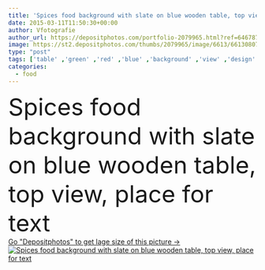 ```yaml
---
title: 'Spices food background with slate on blue wooden table, top view, place for text'
date: 2015-03-11T11:50:30+00:00
author: Vfotografie
author_url: https://depositphotos.com/portfolio-2079965.html?ref=64678756
image: https://st2.depositphotos.com/thumbs/2079965/image/6613/66130807/api_thumb_450.jpg?forcejpeg=true
type: "post"
tags: ['table' ,'green' ,'red' ,'blue' ,'background' ,'view' ,'design' ,'stone' ,'fresh' ,'leaf' ,'abstract' ,'leaves' ,'food' ,'kitchen' ,'wooden' ,'cooking' ,'recipe' ,'black' ,'dark' ,'card' ,'frame' ,'rustic' ,'herbs' ,'star' ,'pepper' ,'hot' ,'text' ,'gourmet' ,'rosemary' ,'aromatic' ,'display' ,'culinary' ,'bay' ,'surface' ,'dried' ,'bunch' ,'top' ,'ingredients' ,'assorted' ,'spice' ,'chili' ,'seasoning' ,'spices' ,'place' ,'slate' ,'Oregano' ,'condiments' ,'overhead' ,'peppercorns' ,'anise' ]
categories: 
  - food
---
```

<div aling="center">
            <font size="60"> Spices food background with slate on blue wooden table, top view, place for text</font>   
</div>
<div>
    <a href='https://st2.depositphotos.com/thumbs/2079965/image/6613/66130807/api_thumb_450.jpg?forcejpeg=true?ref=64678756' target=_blank > Go "Depositphotos" to get lage size of this picture ->
        <img href='https://st2.depositphotos.com/thumbs/2079965/image/6613/66130807/api_thumb_450.jpg?forcejpeg=true?ref=64678756' src='https://st2.depositphotos.com/2079965/6613/i/950/depositphotos_66130807-stock-photo-spices-food-background-with-slate.jpg?forcejpeg=true' alt='Spices food background with slate on blue wooden table, top view, place for text' >
    </a>
</div>
